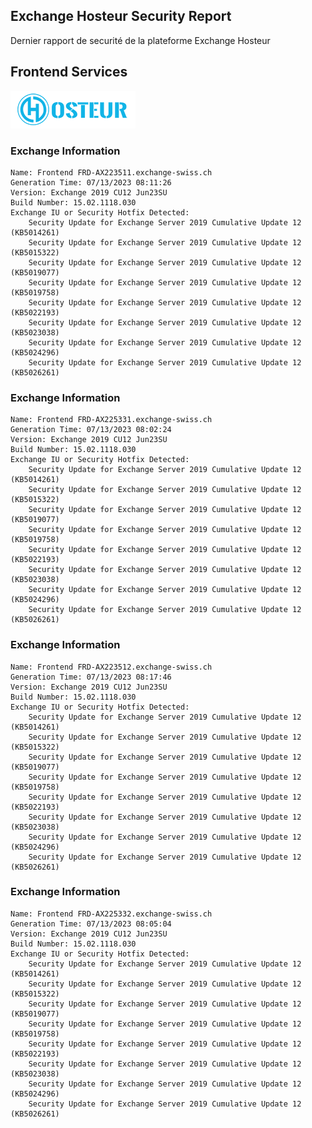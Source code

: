 ## Exchange Hosteur Security Report
Dernier rapport de securité de la plateforme Exchange Hosteur

## Frontend Services
![logo](img/logo-hosteur_2021.png)

### Exchange Information
	Name: Frontend FRD-AX223511.exchange-swiss.ch
	Generation Time: 07/13/2023 08:11:26
	Version: Exchange 2019 CU12 Jun23SU
	Build Number: 15.02.1118.030
	Exchange IU or Security Hotfix Detected: 
		Security Update for Exchange Server 2019 Cumulative Update 12 (KB5014261)
		Security Update for Exchange Server 2019 Cumulative Update 12 (KB5015322)
		Security Update for Exchange Server 2019 Cumulative Update 12 (KB5019077)
		Security Update for Exchange Server 2019 Cumulative Update 12 (KB5019758)
		Security Update for Exchange Server 2019 Cumulative Update 12 (KB5022193)
		Security Update for Exchange Server 2019 Cumulative Update 12 (KB5023038)
		Security Update for Exchange Server 2019 Cumulative Update 12 (KB5024296)
		Security Update for Exchange Server 2019 Cumulative Update 12 (KB5026261)
### Exchange Information
	Name: Frontend FRD-AX225331.exchange-swiss.ch
	Generation Time: 07/13/2023 08:02:24
	Version: Exchange 2019 CU12 Jun23SU
	Build Number: 15.02.1118.030
	Exchange IU or Security Hotfix Detected: 
		Security Update for Exchange Server 2019 Cumulative Update 12 (KB5014261)
		Security Update for Exchange Server 2019 Cumulative Update 12 (KB5015322)
		Security Update for Exchange Server 2019 Cumulative Update 12 (KB5019077)
		Security Update for Exchange Server 2019 Cumulative Update 12 (KB5019758)
		Security Update for Exchange Server 2019 Cumulative Update 12 (KB5022193)
		Security Update for Exchange Server 2019 Cumulative Update 12 (KB5023038)
		Security Update for Exchange Server 2019 Cumulative Update 12 (KB5024296)
		Security Update for Exchange Server 2019 Cumulative Update 12 (KB5026261)
### Exchange Information
	Name: Frontend FRD-AX223512.exchange-swiss.ch
	Generation Time: 07/13/2023 08:17:46
	Version: Exchange 2019 CU12 Jun23SU
	Build Number: 15.02.1118.030
	Exchange IU or Security Hotfix Detected: 
		Security Update for Exchange Server 2019 Cumulative Update 12 (KB5014261)
		Security Update for Exchange Server 2019 Cumulative Update 12 (KB5015322)
		Security Update for Exchange Server 2019 Cumulative Update 12 (KB5019077)
		Security Update for Exchange Server 2019 Cumulative Update 12 (KB5019758)
		Security Update for Exchange Server 2019 Cumulative Update 12 (KB5022193)
		Security Update for Exchange Server 2019 Cumulative Update 12 (KB5023038)
		Security Update for Exchange Server 2019 Cumulative Update 12 (KB5024296)
		Security Update for Exchange Server 2019 Cumulative Update 12 (KB5026261)
### Exchange Information
	Name: Frontend FRD-AX225332.exchange-swiss.ch
	Generation Time: 07/13/2023 08:05:04
	Version: Exchange 2019 CU12 Jun23SU
	Build Number: 15.02.1118.030
	Exchange IU or Security Hotfix Detected: 
		Security Update for Exchange Server 2019 Cumulative Update 12 (KB5014261)
		Security Update for Exchange Server 2019 Cumulative Update 12 (KB5015322)
		Security Update for Exchange Server 2019 Cumulative Update 12 (KB5019077)
		Security Update for Exchange Server 2019 Cumulative Update 12 (KB5019758)
		Security Update for Exchange Server 2019 Cumulative Update 12 (KB5022193)
		Security Update for Exchange Server 2019 Cumulative Update 12 (KB5023038)
		Security Update for Exchange Server 2019 Cumulative Update 12 (KB5024296)
		Security Update for Exchange Server 2019 Cumulative Update 12 (KB5026261)
